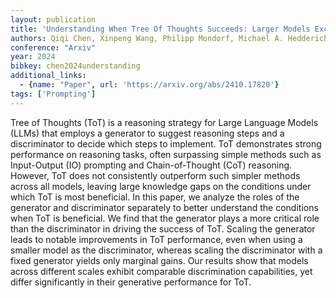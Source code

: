 ```yaml
---
layout: publication
title: 'Understanding When Tree Of Thoughts Succeeds: Larger Models Excel In Generation, Not Discrimination'
authors: Qiqi Chen, Xinpeng Wang, Philipp Mondorf, Michael A. Hedderich, Barbara Plank
conference: "Arxiv"
year: 2024
bibkey: chen2024understanding
additional_links:
  - {name: "Paper", url: 'https://arxiv.org/abs/2410.17820'}
tags: ['Prompting']
---
```

Tree of Thoughts (ToT) is a reasoning strategy for Large Language Models
(LLMs) that employs a generator to suggest reasoning steps and a discriminator
to decide which steps to implement. ToT demonstrates strong performance on
reasoning tasks, often surpassing simple methods such as Input-Output (IO)
prompting and Chain-of-Thought (CoT) reasoning. However, ToT does not
consistently outperform such simpler methods across all models, leaving large
knowledge gaps on the conditions under which ToT is most beneficial. In this
paper, we analyze the roles of the generator and discriminator separately to
better understand the conditions when ToT is beneficial. We find that the
generator plays a more critical role than the discriminator in driving the
success of ToT. Scaling the generator leads to notable improvements in ToT
performance, even when using a smaller model as the discriminator, whereas
scaling the discriminator with a fixed generator yields only marginal gains.
Our results show that models across different scales exhibit comparable
discrimination capabilities, yet differ significantly in their generative
performance for ToT.
